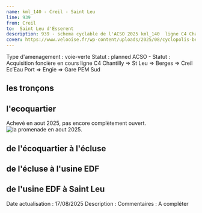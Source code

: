 ```yaml
---
name: kml_140 - Creil - Saint Leu 
line: 939
from: Creil
to:  Saint Leu d'Esserent
description: 939 - schema cyclable de l'ACSO 2025 kml_140  ligne C4 Chantilly => St Leu => Berges => Creil Ec’Eau Port => Engie => Gare PEM Sud
cover: https://www.velooise.fr/wp-content/uploads/2025/08/cyclopolis-berges-oise-072025.jpg
---
```

Type d'amenagement : voie-verte
Statut : planned
ACSO - Statut : Acquisition foncière en cours 
ligne C4 Chantilly => St Leu => Berges => Creil Ec’Eau Port => Engie => Gare PEM Sud
## les tronçons

## l'ecoquartier
Achevé en aout 2025, pas encore complètement ouvert.
![la promenade en aout 2025](https://www.velooise.fr/wp-content/uploads/2025/08/cyclopolis-cabaret-2025.png "Vue le 31.7.2025").

## de l'écoquartier à l'écluse

## de l'écluse à l'usine EDF

## de l'usine EDF à Saint Leu

Date actualisation : 17/08/2025
Description : 
Commentaires : A compléter

